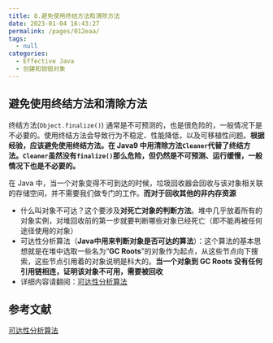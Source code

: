 ```yaml
---
title: 8.避免使用终结方法和清除方法
date: 2023-01-04 16:43:27
permalink: /pages/012eaa/
tags: 
  - null
categories: 
  - Effective Java
  - 创建和销毁对象
---
```


## 避免使用终结方法和清除方法

终结方法(`Object.finalize()`) 通常是不可预测的，也是很危险的，一般情况下是不必要的。使用终结方法会导致行为不稳定、性能降低，以及可移植性问题。**根据经验，应该避免使用终结方法。**在 Java9 中用清除方法`Cleaner`代替了终结方法。**`Cleaner`虽然没有`finalize()`那么危险，但仍然是不可预测、运行缓慢，一般情况下也是不必要的。**

在 Java 中，当一个对象变得不可到达的时候，垃圾回收器会回收与该对象相关联的存储空间，并不需要我们做专门的工作。**而对于回收其他的非内存资源**

* 什么叫对象不可达？这个要涉及**对死亡对象的判断方法**。堆中几乎放着所有的对象实例，对堆回收前的第一步就要判断哪些对象已经死亡（即不能再被任何途径使用的对象）
* 可达性分析算法（**Java中用来判断对象是否可达的算法**）：这个算法的基本思想就是在堆中选取一些名为“**GC Roots**”的对象作为起点，从这些节点向下搜索，这些节点引用着的对象说明是科大的。**当一个对象到 GC Roots 没有任何引用链相连，证明该对象不可用，需要被回收**
* 详细内容请翻阅：[可达性分析算法](https://javaguide.cn/java/jvm/jvm-garbage-collection.html#可达性分析算法)







## 参考文献

[可达性分析算法](https://javaguide.cn/java/jvm/jvm-garbage-collection.html#可达性分析算法)
